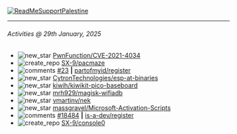 [![ReadMeSupportPalestine](https://github.com/Safouene1/support-palestine-banner/blob/master/banner-support.svg)](https://github.com/Safouene1/support-palestine-banner)

---

<!--RECENT_ACTIVITY:last_update-->
###### Activities @ 29th January, 2025
<!--RECENT_ACTIVITY:last_update_end-->

<!--RECENT_ACTIVITY:start-->
- ![new_star](https://cdn.jsdelivr.net/gh/Readme-Workflows/Readme-Icons@main/icons/octicons/StarredRepositoryYellow.svg) [PwnFunction/CVE-2021-4034](https://github.com/PwnFunction/CVE-2021-4034)<br>
- ![create_repo](https://cdn.jsdelivr.net/gh/Readme-Workflows/Readme-Icons@main/icons/octicons/Repository.svg) [SX-9/pacmaze](https://github.com/SX-9/pacmaze)<br>
- ![comments](https://cdn.jsdelivr.net/gh/Readme-Workflows/Readme-Icons@main/icons/octicons/Comment.svg) [#23](https://github.com/partofmyid/register/pull/23#issuecomment-2618870629) **|** [partofmyid/register](https://github.com/partofmyid/register)<br>
- ![new_star](https://cdn.jsdelivr.net/gh/Readme-Workflows/Readme-Icons@main/icons/octicons/StarredRepositoryYellow.svg) [CytronTechnologies/esp-at-binaries](https://github.com/CytronTechnologies/esp-at-binaries)<br>
- ![new_star](https://cdn.jsdelivr.net/gh/Readme-Workflows/Readme-Icons@main/icons/octicons/StarredRepositoryYellow.svg) [kiwih/kiwikit-pico-baseboard](https://github.com/kiwih/kiwikit-pico-baseboard)<br>
- ![new_star](https://cdn.jsdelivr.net/gh/Readme-Workflows/Readme-Icons@main/icons/octicons/StarredRepositoryYellow.svg) [mrh929/magisk-wifiadb](https://github.com/mrh929/magisk-wifiadb)<br>
- ![new_star](https://cdn.jsdelivr.net/gh/Readme-Workflows/Readme-Icons@main/icons/octicons/StarredRepositoryYellow.svg) [vmartinv/nek](https://github.com/vmartinv/nek)<br>
- ![new_star](https://cdn.jsdelivr.net/gh/Readme-Workflows/Readme-Icons@main/icons/octicons/StarredRepositoryYellow.svg) [massgravel/Microsoft-Activation-Scripts](https://github.com/massgravel/Microsoft-Activation-Scripts)<br>
- ![comments](https://cdn.jsdelivr.net/gh/Readme-Workflows/Readme-Icons@main/icons/octicons/Comment.svg) [#18484](https://github.com/is-a-dev/register/pull/18484#issuecomment-2592730570) **|** [is-a-dev/register](https://github.com/is-a-dev/register)<br>
- ![create_repo](https://cdn.jsdelivr.net/gh/Readme-Workflows/Readme-Icons@main/icons/octicons/Repository.svg) [SX-9/console0](https://github.com/SX-9/console0)<br>
<!--RECENT_ACTIVITY:end-->
